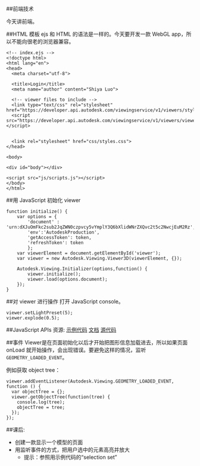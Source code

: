 ##前端技术

今天讲前端。

##HTML 模板
ejs 和 HTML 的语法是一样的。今天要开发一款 WebGL app，所以不能向很老的浏览器兼容。

```
<!-- index.ejs -->
<!doctype html>
<html lang="en">
<head>
  <meta charset="utf-8">

  <title>Login</title>
  <meta name="author" content="Shiya Luo">

  <!-- viewer files to include -->
  <link type="text/css" rel="stylesheet" href="https://developer.api.autodesk.com/viewingservice/v1/viewers/style.css"/>
  <script src="https://developer.api.autodesk.com/viewingservice/v1/viewers/viewer3D.min.js"></script>


  <link rel="stylesheet" href="css/styles.css">
</head>

<body>

<div id="body"></div>

<script src="js/scripts.js"></script>
</body>
</html>
```

##用 JavaScript 初始化 viewer
```
function initialize() {
    var options = {
        'document' : 'urn:dXJuOmFkc2sub2JqZWN0czpvcy5vYmplY3Q6bXlidWNrZXQvc2t5c2NwcjEuM2Rz',
        'env':'AutodeskProduction',
        'getAccessToken': token,
        'refreshToken': token
        };
    var viewerElement = document.getElementById('viewer');
    var viewer = new Autodesk.Viewing.Viewer3D(viewerElement, {});

    Autodesk.Viewing.Initializer(options,function() {
        viewer.initialize();
        viewer.load(options.document);
    });
}
```

##对 viewer 进行操作
打开 JavaScript console。

```
viewer.setLightPreset(5);
viewer.explode(0.5);
```

##JavaScript APIs
资源:
[示例代码](http://developer-autodesk.github.io/LmvDbg/)
[文档](https://developer.autodesk.com/api/viewerapi/)
[源代码](https://autodeskviewer.com/viewers/2.5/viewer3D.js)

##事件
Viewer是在页面初始化以后才开始把图形信息加载进去，所以如果页面 onLoad 就开始操作，会出现错误。要避免这样的情况，监听`GEOMETRY_LOADED_EVENT`。

例如获取 object tree：
```
viewer.addEventListener(Autodesk.Viewing.GEOMETRY_LOADED_EVENT, function () {
  var objectTree = {};
  viewer.getObjectTree(function(tree) {
    console.log(tree);
    objectTree = tree;
  });
});
```

##课后:
- 创建一款显示一个模型的页面
- 用监听事件的方式，把用户选中的元素高亮并放大
  - 提示：参照用示例代码的“selection set”
